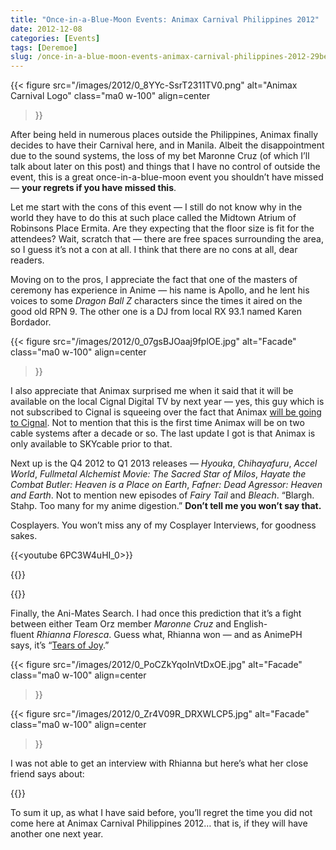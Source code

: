 ```yaml
---
title: "Once-in-a-Blue-Moon Events: Animax Carnival Philippines 2012"
date: 2012-12-08
categories: [Events]
tags: [Deremoe]
slug: /once-in-a-blue-moon-events-animax-carnival-philippines-2012-29bed7ab6677
---
```


{{< figure
  src="/images/2012/0_8YYc-SsrT2311TV0.png"
  alt="Animax Carnival Logo"
  class="ma0 w-100"
  align=center
>}}

After being held in numerous places outside the Philippines, Animax finally decides to have their Carnival here, and in Manila. Albeit the disappointment due to the sound systems, the loss of my bet Maronne Cruz (of which I’ll talk about later on this post) and things that I have no control of outside the event, this is a great once-in-a-blue-moon event you shouldn’t have missed — **your regrets if you have missed this**.

Let me start with the cons of this event — I still do not know why in the world they have to do this at such place called the Midtown Atrium of Robinsons Place Ermita. Are they expecting that the floor size is fit for the attendees? Wait, scratch that — there are free spaces surrounding the area, so I guess it’s not a con at all. I think that there are no cons at all, dear readers.

Moving on to the pros, I appreciate the fact that one of the masters of ceremony has experience in Anime — his name is Apollo, and he lent his voices to some _Dragon Ball Z_ characters since the times it aired on the good old RPN 9. The other one is a DJ from local RX 93.1 named Karen Bordador.

{{< figure
  src="/images/2012/0_07gsBJOaaj9fplOE.jpg"
  alt="Facade"
  class="ma0 w-100"
  align=center
>}}

I also appreciate that Animax surprised me when it said that it will be available on the local Cignal Digital TV by next year — yes, this guy which is not subscribed to Cignal is squeeing over the fact that Animax [will be going to Cignal](http://www.facebook.com/AnimePH/posts/461711753885360). Not to mention that this is the first time Animax will be on two cable systems after a decade or so. The last update I got is that Animax is only available to SKYcable prior to that.

Next up is the Q4 2012 to Q1 2013 releases — _Hyouka_, _Chihayafuru_, _Accel World_, _Fullmetal Alchemist Movie: The Sacred Star of Milos_, _Hayate the Combat Butler: Heaven is a Place on Earth_, _Fafner: Dead Agressor: Heaven and Earth_. Not to mention new episodes of _Fairy Tail_ and _Bleach_. “Blargh. Stahp. Too many for my anime digestion.” **Don’t tell me you won’t say that.**

Cosplayers. You won’t miss any of my Cosplayer Interviews, for goodness sakes.

{{<youtube 6PC3W4uHI_0>}}

{{<youtube uM6eGU6Gxxo>}}

{{<youtube CUUF_TjjpKE>}}

Finally, the Ani-Mates Search. I had once this prediction that it’s a fight between either Team Orz member _Maronne Cruz_ and English-fluent _Rhianna Floresca_. Guess what, Rhianna won — and as AnimePH says, it’s “[Tears of Joy](http://www.facebook.com/photo.php?fbid=461715447218324&set=a.161488063907732.36681.161458020577403&type=1).”

{{< figure
  src="/images/2012/0_PoCZkYqoInVtDxOE.jpg"
  alt="Facade"
  class="ma0 w-100"
  align=center
>}}

{{< figure
  src="/images/2012/0_Zr4V09R_DRXWLCP5.jpg"
  alt="Facade"
  class="ma0 w-100"
  align=center
>}}

I was not able to get an interview with Rhianna but here’s what her close friend says about:

{{<youtube C6iAr4No-Gc>}}

To sum it up, as what I have said before, you’ll regret the time you did not come here at Animax Carnival Philippines 2012… that is, if they will have another one next year.

